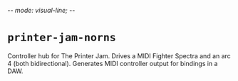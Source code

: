 -*- mode: visual-line; -*-

# `printer-jam-norns`

Controller hub for The Printer Jam. Drives a MIDI Fighter Spectra and an arc 4 (both bidirectional). Generates MIDI controller output for bindings in a DAW.
